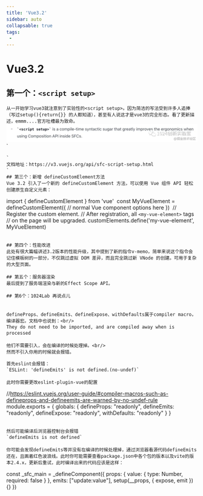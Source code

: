 ```yaml
---
title: 'Vue3.2'
sidebar: auto
collapsable: true
tags:
 - 
---
```


# Vue3.2

## 第一个：`<script setup>`

  `从一开始学习vue3就注意到了实验性的<script setup>。因为简洁的写法受到许多人追捧（写过setup(){return{}} 的人都知道），甚至有人说这才是vue3的完全形态。看了更新描述，emmm....官方吐槽最为致命。
  `
  <img src="./imgs/v3-1.jpg" ><br/>
  `
  <script setup> 是一种编译时语法糖，可在 SFC 内使用 Composition API 时**极大地改善工作效率。
  `
  ## 第二个：`新增<style> v-bind`
  `
  而<style> v-bind呢，简单地来说就是可以在内使用组件定义的动态值。官方给出了例子：
  `
  ```
import { ref } from 'vue'
const color = ref('red')
</script>

<template>
  <button @click="color = color === 'red' ? 'green' : 'red'">
    Color is: {{ color }}
  </button>
</template>

<style scoped>
button {
  color: v-bind(color);
}
</style>
  ```
  `
  文档地址：https://v3.vuejs.org/api/sfc-script-setup.html
  `
## 第三个：新增 defineCustomElement方法
Vue 3.2 引入了一个新的 defineCustomElement 方法，可以使用 Vue 组件 API 轻松创建原生自定义元素：
```
import { defineCustomElement } from 'vue'
​
const MyVueElement = defineCustomElement({
  // normal Vue component options here
})
​
// Register the custom element.
// After registration, all `<my-vue-element>` tags
// on the page will be upgraded.
customElements.define('my-vue-element', MyVueElement)

```

## 第四个：性能改进
此处有很大篇幅讲述3.2版本的性能升级，其中提到了新的指令v-memo，简单来说这个指令会记住模板树的一部分，不仅跳过虚拟 DOM 差异，而且完全跳过新 VNode 的创建。可用于复杂的大型页面。

## 第五个：服务器渲染
最后提到了服务端渲染与新的Effect Scope API。

## 第6个：1024Lab 再说点儿


defineProps、defineEmits、defineExpose、withDefaults属于compiler macro，编译器宏。文档中也说到：<br/>
They do not need to be imported, and are compiled away when is processed

他们不需要引入，会在编译的时候处理掉。<br/>
然而不引入你用的时候就会报错。
```
<script setup lang="ts">
const props = defineProps<{
  value?: number;
}>();
​
const emit = defineEmits<{
  (e: 'update:value', value: number): void;
}>();
</script>

```
首先eslint会报错：
`ESLint: 'defineEmits' is not defined.(no-undef)`

此时你需要更改eslint-plugin-vue的配置
```
//https://eslint.vuejs.org/user-guide/#compiler-macros-such-as-defineprops-and-defineemits-are-warned-by-no-undef-rule
module.exports = {
  globals: {
    defineProps: "readonly",
    defineEmits: "readonly",
    defineExpose: "readonly",
    withDefaults: "readonly"
  }
}
```

然后可能编译后浏览器控制台会报错
`defineEmits is not defined`

你可能会发现defineEmits等并没有在编译的时候处理掉，通过浏览器看源代码defineEmits还在，且画着红色波浪线。此时你可能需要查看package.json中各个包的版本以及vite的版本2.4.x，更新后重试，此时编译出来的代码应该是这样：

```
const _sfc_main = _defineComponent({
  props: {
    value: { type: Number, required: false }
  },
  emits: ["update:value"],
  setup(__props, { expose, emit }) {}
 })
```